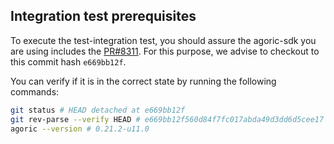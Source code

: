 ## Integration test prerequisites

To execute the test-integration test, you should assure the agoric-sdk you are using includes the [PR#8311](https://github.com/Agoric/agoric-sdk/commit/e669bb12f560d84f7fc017abda49d3dd6d5cee17#diff-0c75f76f650658548cbe43c4426beecb665522f56da74c427b845d5c651911dc).
For this purpose, we advise to checkout to this commit hash `e669bb12f`.

You can verify if it is in the correct state by running the following commands:

```bash
git status # HEAD detached at e669bb12f
git rev-parse --verify HEAD # e669bb12f560d84f7fc017abda49d3dd6d5cee17
agoric --version # 0.21.2-u11.0
```